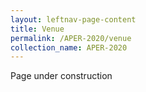 ```yaml
---
layout: leftnav-page-content
title: Venue
permalink: /APER-2020/venue
collection_name: APER-2020
---
```


Page under construction
